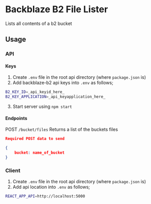 # Backblaze B2 File Lister
Lists all contents of a b2 bucket




## Usage
### API
#### Keys
1. Create `.env` file in the root api directory (where `package.json` is)
2. Add backblaze-b2 api keys into `.env` as follows;

```bash
B2_KEY_ID=_api_keyid_here_
B2_KEY_APPLICATION=_api_keyapplication_here_
```

3. Start server using `npm start`

#### Endpoints

POST `/bucket/files`
Returns a list of the buckets files

```json
Required POST data to send

{
	bucket: name_of_bucket
}
```


### Client
1. Create `.env` file in the root api directory (where `package.json` is)
2. Add api location into `.env` as follows;

```bash
REACT_APP_API=http://localhost:5000
```
